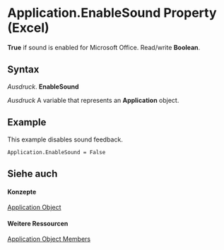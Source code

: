 
# Application.EnableSound Property (Excel)

 **True** if sound is enabled for Microsoft Office. Read/write **Boolean**.


## Syntax

 _Ausdruck_. **EnableSound**

 _Ausdruck_ A variable that represents an **Application** object.


## Example

This example disables sound feedback.


```
Application.EnableSound = False
```


## Siehe auch


#### Konzepte


[Application Object](19b73597-5cf9-4f56-8227-b5211f657f6f.md)
#### Weitere Ressourcen


[Application Object Members](http://msdn.microsoft.com/library/4cb9ca42-8d07-cc9c-2d80-4eb9a5921e1e%28Office.15%29.aspx)